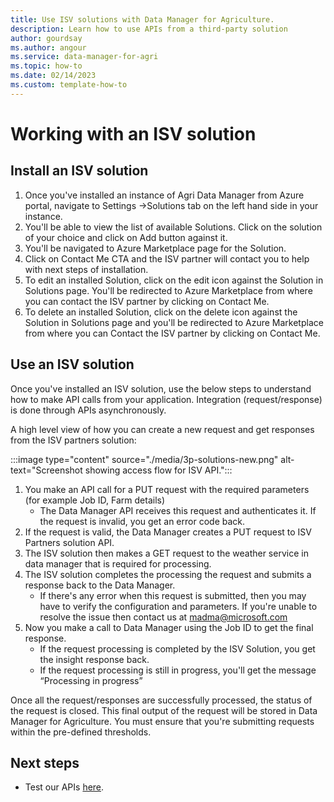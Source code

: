 ```yaml
---
title: Use ISV solutions with Data Manager for Agriculture.
description: Learn how to use APIs from a third-party solution
author: gourdsay
ms.author: angour
ms.service: data-manager-for-agri
ms.topic: how-to
ms.date: 02/14/2023
ms.custom: template-how-to
---
```


# Working with an ISV solution

## Install an ISV solution

1. Once you've installed an instance of Agri Data Manager from Azure portal, navigate to Settings ->Solutions tab on the left hand side in your instance.
2. You'll be able to view the list of available Solutions. Click on the solution of your choice and click on Add button against it.
3. You'll be navigated to Azure Marketplace page for the Solution. 
4. Click on Contact Me CTA and the ISV partner will contact you to help with next steps of installation. 
5. To edit an installed Solution, click on the edit icon against the Solution in Solutions page. You'll be redirected to Azure Marketplace from where you can contact the ISV partner by clicking on Contact Me.
6. To delete an installed Solution, click on the delete icon against the Solution in Solutions page and you'll be redirected to Azure Marketplace from where you can Contact the ISV partner by clicking on Contact Me.

## Use an ISV solution

Once you've installed an ISV solution, use the below steps to understand how to make API calls from your application. Integration (request/response) is done through APIs asynchronously.

A high level view of how you can create a new request and get responses from the ISV partners solution:

:::image type="content" source="./media/3p-solutions-new.png" alt-text="Screenshot showing access flow for ISV API.":::

1. You make an API call for a PUT request with the required parameters (for example Job ID, Farm details)
    * The Data Manager API receives this request and authenticates it.  If the request is invalid, you get an error code back.
2. If the request is valid, the Data Manager creates a PUT request to ISV Partners solution API.
3. The ISV solution then makes a GET request to the weather service in data manager that is required for processing.
4. The ISV solution completes the processing the request and submits a response back to the Data Manager.
    * If there's any error when this request is submitted, then you may have to verify the configuration and parameters. If you're unable to resolve the issue then contact us at madma@microsoft.com
5. Now you make a call to Data Manager using the Job ID to get the final response.
    *  If the request processing is completed by the ISV Solution, you get the insight response back.  
    * If the request processing is still in progress, you'll get the  message “Processing in progress”

Once all the request/responses are successfully processed, the status of the request is closed. This final output of the request will be stored in Data Manager for Agriculture. You must ensure that you're submitting requests within the pre-defined thresholds.  

## Next steps

* Test our APIs [here](/rest/api/data-manager-for-agri).